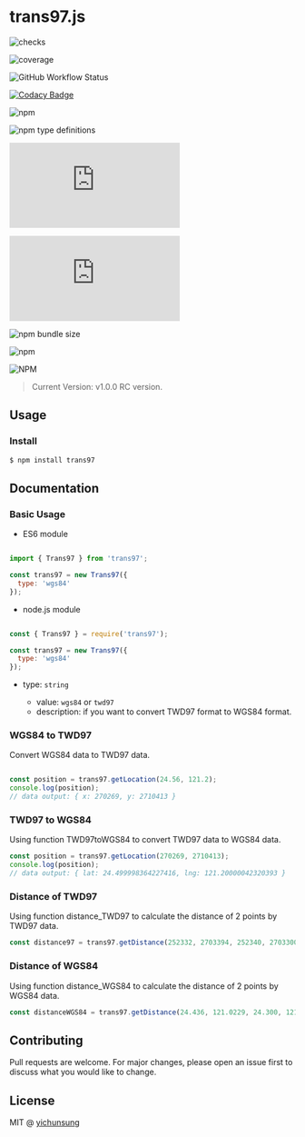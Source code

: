 # trans97.js

<p align="center">

![checks](https://img.shields.io/github/checks-status/yichunsung/trans97.js/master?style=flat-square)

![coverage](https://img.shields.io/badge/coverage-100%25-brightgreen?style=flat-square)

![GitHub Workflow Status](https://img.shields.io/github/workflow/status/yichunsung/trans97.js/Test%20Action?style=flat-square)

[![Codacy Badge](https://app.codacy.com/project/badge/Grade/68f7468f007b46e592c3cfc30e08bc7d)](https://www.codacy.com/gh/yichunsung/trans97.js/dashboard?utm_source=github.com&amp;utm_medium=referral&amp;utm_content=yichunsung/trans97.js&amp;utm_campaign=Badge_Grade)

![npm](https://img.shields.io/npm/v/trans97?style=flat-square)

![npm type definitions](https://img.shields.io/npm/types/trans97?style=flat-square)

![GitHub Release Date](https://img.shields.io/github/release-date/yichunsung/trans97.js?style=flat-square)

![GitHub last commit](https://img.shields.io/github/last-commit/yichunsung/trans97.js?style=flat-square)

![npm bundle size](https://img.shields.io/bundlephobia/min/trans97?style=flat-square)

![npm](https://img.shields.io/npm/dt/trans97?style=flat-square)

![NPM](https://img.shields.io/npm/l/trans97?style=flat-square)

</p>

> Current Version: v1.0.0 RC version.

## Usage

### Install

```bash
$ npm install trans97
```

## Documentation

### Basic Usage


* ES6 module

```js

import { Trans97 } from 'trans97';

const trans97 = new Trans97({
  type: 'wgs84'
});

```

* node.js module

```js

const { Trans97 } = require('trans97');

const trans97 = new Trans97({
  type: 'wgs84'
});

```

* type: `string`

  * value: `wgs84` or `twd97`
  * description: if you want to convert TWD97 format to WGS84 format.



### WGS84 to TWD97

Convert WGS84 data to TWD97 data.

```js

const position = trans97.getLocation(24.56, 121.2);
console.log(position);
// data output: { x: 270269, y: 2710413 }
```

### TWD97 to WGS84

Using function TWD97toWGS84 to convert TWD97 data to WGS84 data.

```js
const position = trans97.getLocation(270269, 2710413);
console.log(position);
// data output: { lat: 24.499998364227416, lng: 121.20000042320393 }
```

### Distance of TWD97

Using function distance_TWD97 to calculate the distance of 2 points by TWD97 data.

```js
const distance97 = trans97.getDistance(252332, 2703394, 252340, 2703300); 
```

### Distance of WGS84

Using function distance_WGS84 to calculate the distance of 2 points by WGS84 data.

```js
const distanceWGS84 = trans97.getDistance(24.436, 121.0229, 24.300, 121); 
```

## Contributing

Pull requests are welcome. For major changes, please open an issue first to discuss what you would like to change.

## License

MIT @ [yichunsung](https://github.com/yichunsung)

